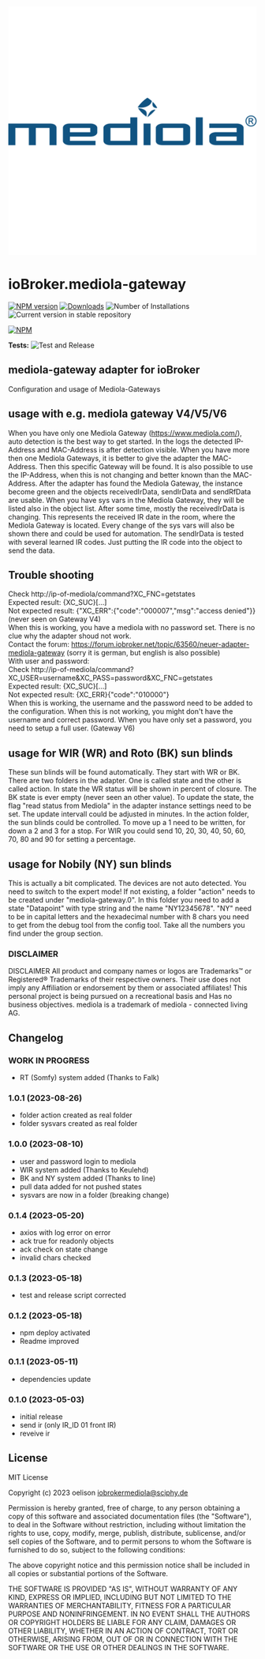 ![Logo](admin/mediola-gateway.png)

# ioBroker.mediola-gateway

[![NPM version](https://img.shields.io/npm/v/iobroker.mediola-gateway.svg)](https://www.npmjs.com/package/iobroker.mediola-gateway)
[![Downloads](https://img.shields.io/npm/dm/iobroker.mediola-gateway.svg)](https://www.npmjs.com/package/iobroker.mediola-gateway)
![Number of Installations](https://iobroker.live/badges/mediola-gateway-installed.svg)
![Current version in stable repository](https://iobroker.live/badges/mediola-gateway-stable.svg)

[![NPM](https://nodei.co/npm/iobroker.mediola-gateway.png?downloads=true)](https://nodei.co/npm/iobroker.mediola-gateway/)

**Tests:** ![Test and Release](https://github.com/oelison/ioBroker.mediola-gateway/workflows/Test%20and%20Release/badge.svg)

## mediola-gateway adapter for ioBroker

Configuration and usage of Mediola-Gateways

## usage with e.g. mediola gateway V4/V5/V6

When you have only one Mediola Gateway (https://www.mediola.com/), auto detection is the best way to get started. In the logs the detected IP-Address and MAC-Address is after detection visible. When you have more then one Mediola Gateways, it is better to give the adapter the MAC-Address. Then this specific Gateway will be found. It is also possible to use the IP-Address, when this is not changing and better known than the MAC-Address.
After the adapter has found the Mediola Gateway, the instance become green and the objects receivedIrData, sendIrData and sendRfData are usable. When you have sys vars in the Mediola Gateway, they will be listed also in the object list. After some time, mostly the receivedIrData is changing. This represents the received IR date in the room, where the Mediola Gateway is located.
Every change of the sys vars will also be shown there and could be used for automation.
The sendIrData is tested with several learned IR codes. Just putting the IR code into the object to send the data.

## Trouble shooting

Check http://ip-of-mediola/command?XC_FNC=getstates\
Expected result: {XC_SUC}[...]\
Not expected result: {"XC_ERR":{"code":"000007","msg":"access denied"}} (never seen on Gateway V4)\
When this is working, you have a mediola with no password set. There is no clue why the adapter shoud not work.\
Contact the forum: https://forum.iobroker.net/topic/63560/neuer-adapter-mediola-gateway (sorry it is german, but english is also possible)\
With user and password:\
Check http://ip-of-mediola/command?XC_USER=username&XC_PASS=password&XC_FNC=getstates\
Expected result: {XC_SUC}[...]\
Not expected result: {XC_ERR}{"code":"010000"}\
When this is working, the username and the password need to be added to the configuration. When this is not working, you might don't have the username and correct password. When you have only set a password, you need to setup a full user. (Gateway V6)

## usage for WIR (WR) and Roto (BK) sun blinds

These sun blinds will be found automatically. They start with WR or BK. There are two folders in the adapter. One is called state and the other is called action.
In state the WR status will be shown in percent of closure. The BK state is ever empty (never seen an other value). To update the state, the flag "read status from Mediola" in the adapter instance settings need to be set. The update intervall could be adjusted in minutes.
In the action folder, the sun blinds could be controlled. To move up a 1 need to be written, for down a 2 and 3 for a stop. For WIR you could send 10, 20, 30, 40, 50, 60, 70, 80 and 90 for setting a percentage.

## usage for Nobily (NY) sun blinds

This is actually a bit complicated. The devices are not auto detected. You need to switch to the expert mode! If not existing, a folder "action" needs to be created under "mediola-gateway.0". In this folder you need to add a state "Datapoint" with type string and the name "NY12345678". "NY" need to be in capital letters and the hexadecimal number with 8 chars you need to get from the debug tool from the config tool. Take all the numbers you find under the group section.

### DISCLAIMER

DISCLAIMER All product and company names or logos are Trademarks™ or Registered® Trademarks of their respective owners. Their use does not imply any Affiliation or endorsement by them or associated affiliates! This personal project is being pursued on a recreational basis and Has no business objectives. mediola is a trademark of mediola - connected living AG.

## Changelog

<!--
    Placeholder for the next version (at the beginning of the line):
    ### **WORK IN PROGRESS**
-->

### **WORK IN PROGRESS**

-   RT (Somfy) system added (Thanks to Falk)

### 1.0.1 (2023-08-26)

-   folder action created as real folder
-   folder sysvars created as real folder

### 1.0.0 (2023-08-10)

-   user and password login to mediola
-   WIR system added (Thanks to Keulehd)
-   BK and NY system added (Thanks to line)
-   pull data added for not pushed states
-   sysvars are now in a folder (breaking change)

### 0.1.4 (2023-05-20)

-   axios with log error on error
-   ack true for readonly objects
-   ack check on state change
-   invalid chars checked

### 0.1.3 (2023-05-18)

-   test and release script corrected

### 0.1.2 (2023-05-18)

-   npm deploy activated
-   Readme improved

### 0.1.1 (2023-05-11)

-   dependencies update

### 0.1.0 (2023-05-03)

-   initial release
-   send ir (only IR_ID 01 front IR)
-   reveive ir

## License

MIT License

Copyright (c) 2023 oelison <iobrokermediola@sciphy.de>

Permission is hereby granted, free of charge, to any person obtaining a copy
of this software and associated documentation files (the "Software"), to deal
in the Software without restriction, including without limitation the rights
to use, copy, modify, merge, publish, distribute, sublicense, and/or sell
copies of the Software, and to permit persons to whom the Software is
furnished to do so, subject to the following conditions:

The above copyright notice and this permission notice shall be included in all
copies or substantial portions of the Software.

THE SOFTWARE IS PROVIDED "AS IS", WITHOUT WARRANTY OF ANY KIND, EXPRESS OR
IMPLIED, INCLUDING BUT NOT LIMITED TO THE WARRANTIES OF MERCHANTABILITY,
FITNESS FOR A PARTICULAR PURPOSE AND NONINFRINGEMENT. IN NO EVENT SHALL THE
AUTHORS OR COPYRIGHT HOLDERS BE LIABLE FOR ANY CLAIM, DAMAGES OR OTHER
LIABILITY, WHETHER IN AN ACTION OF CONTRACT, TORT OR OTHERWISE, ARISING FROM,
OUT OF OR IN CONNECTION WITH THE SOFTWARE OR THE USE OR OTHER DEALINGS IN THE
SOFTWARE.
